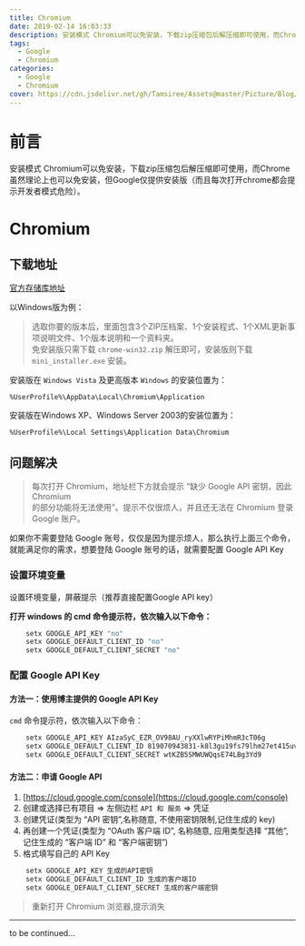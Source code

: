 ```yaml
---
title: Chromium
date: 2019-02-14 16:03:33
description: 安装模式 Chromium可以免安装，下载zip压缩包后解压缩即可使用，而Chrome虽然理论上也可以免安装，但Google仅提供安装版（而且每次打开chrome都会提示开发者模式危险）。
tags:
  - Google
  - Chromium
categories:
  - Google
  - Chromium
cover: https://cdn.jsdelivr.net/gh/Tamsiree/Assets@master/Picture/Blog/Cover/wallhaven-nkp2mm.jpg
---
```


# 前言
安装模式 Chromium可以免安装，下载zip压缩包后解压缩即可使用，而Chrome虽然理论上也可以免安装，但Google仅提供安装版（而且每次打开chrome都会提示开发者模式危险）。



# Chromium
## 下载地址
[官方存储库地址](http://commondatastorage.googleapis.com/chromium-browser-snapshots/index.html)

以Windows版为例：  
> 选取你要的版本后，里面包含3个ZIP压档案、1个安装程式、1个XML更新事项说明文件、1个版本说明和一个资料夹。  
> 免安装版只需下载 `chrome-win32.zip` 解压即可，安装版则下载 `mini_installer.exe` 安装。  

安装版在 `Windows Vista` 及更高版本 `Windows` 的安装位置为：  
```
%UserProfile%\AppData\Local\Chromium\Application  
```

安装版在Windows XP、Windows Server 2003的安装位置为：  
```
%UserProfile%\Local Settings\Application Data\Chromium  
```

## 问题解决

> 每次打开 Chromium，地址栏下方就会提示 “缺少 Google API 密钥，因此 Chromium  
> 的部分功能将无法使用”。提示不仅很烦人，并且还无法在 Chromium 登录 Google 账户。  

如果你不需要登陆 Google 账号，仅仅是因为提示烦人，那么执行上面三个命令，就能满足你的需求，想要登陆 Google 账号的话，就需要配置 Google API Key

### 设置环境变量
设置环境变量，屏蔽提示（推荐直接配置Google API key）

**打开 windows 的 cmd 命令提示符，依次输入以下命令：**
```bash
    setx GOOGLE_API_KEY "no" 
    setx GOOGLE_DEFAULT_CLIENT_ID "no" 
    setx GOOGLE_DEFAULT_CLIENT_SECRET "no"
```

### 配置 Google API Key

#### **方法一：使用博主提供的 Google API Key**

`cmd` 命令提示符，依次输入以下命令：
```bash
    setx GOOGLE_API_KEY AIzaSyC_EZR_OV98AU_ryXXlwRYPiMhmR3cT06g 
    setx GOOGLE_DEFAULT_CLIENT_ID 819070943831-k8l3gu19fs79lhm27et415uvdn69hokt.apps.googleusercontent.com 
    setx GOOGLE_DEFAULT_CLIENT_SECRET wtKZB5SMWUWQqsE74LBg3Yd9
```

#### 方法二：申请 Google API

1. [https://cloud.google.com/console](https://cloud.google.com/console)  
2. 创建或选择已有项目 $\Rightarrow$ 左侧边栏 `API 和 服务` $\Rightarrow$ 凭证  
3. 创建凭证(类型为 “API 密钥”,名称随意, 不使用密钥限制,记住生成的 key)  
4. 再创建一个凭证(类型为 “OAuth 客户端 ID”, 名称随意, 应用类型选择 “其他”, 记住生成的 “客户端 ID” 和 “客户端密钥”)  
5. 格式填写自己的 API Key

```bash
    setx GOOGLE_API_KEY 生成的API密钥 
    setx GOOGLE_DEFAULT_CLIENT_ID 生成的客户端ID 
    setx GOOGLE_DEFAULT_CLIENT_SECRET 生成的客户端密钥
```

> 重新打开 Chromium 浏览器,提示消失


---
to be continued...